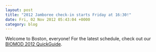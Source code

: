 ```yaml
---
layout: post
title: "2012 Jamboree check-in starts Friday at 16:30!"
date: Fri, 02 Nov 2012 05:43:04 +0000
category: blog
---
```


Welcome to Boston, everyone! For the latest schedule, check out our <a href="http://db.tt/QJHwyXwG">BIOMOD 2012 QuickGuide</a>.
